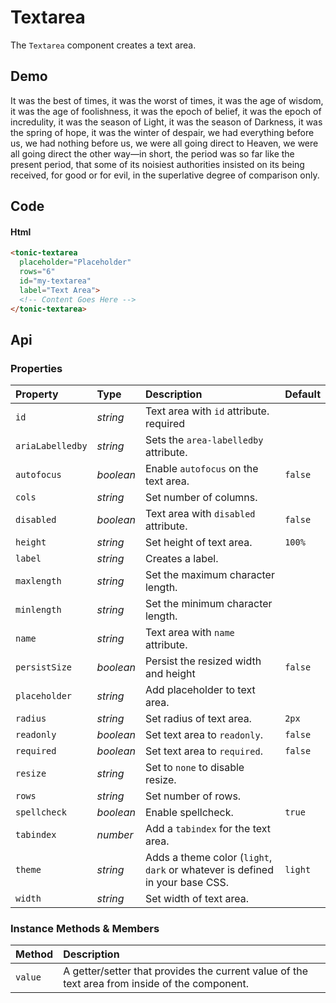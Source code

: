 # Textarea

The `Textarea` component creates a text area.

## Demo

<div class="example">
  <tonic-textarea id="textarea-a" label="Text Area" rows="6" placeholder="Type in me">It was the best of times, it was the worst of times, it was the age of wisdom, it was the age of foolishness, it was the epoch of belief, it was the epoch of incredulity, it was the season of Light, it was the season of Darkness, it was the spring of hope, it was the winter of despair, we had everything before us, we had nothing before us, we were all going direct to Heaven, we were all going direct the other way—in short, the period was so far like the present period, that some of its noisiest authorities insisted on its being received, for good or for evil, in the superlative degree of comparison only.</tonic-textarea>
</div>

## Code

#### Html
```html
<tonic-textarea
  placeholder="Placeholder"
  rows="6"
  id="my-textarea"
  label="Text Area">
  <!-- Content Goes Here -->
</tonic-textarea>
```

## Api

### Properties

| Property | Type | Description | Default |
| :--- | :--- | :--- | :--- |
| `id` | *string* | Text area with `id` attribute. <span class="req">required</span> |
| `ariaLabelledby` | *string* | Sets the `area-labelledby` attribute. |  |
| `autofocus` | *boolean* | Enable `autofocus` on the text area. | `false` |
| `cols` | *string* | Set number of columns. |  |
| `disabled` | *boolean* | Text area with `disabled` attribute. | `false` |
| `height` | *string* | Set height of text area. | `100%` |
| `label` | *string* | Creates a label. |  |
| `maxlength` | *string* | Set the maximum character length. |  |
| `minlength` | *string* | Set the minimum character length. |  |
| `name` | *string* | Text area with `name` attribute. | |
| `persistSize` | *boolean* | Persist the resized width and height | `false` |
| `placeholder` | *string* | Add placeholder to text area. |  |
| `radius` | *string* | Set radius of text area. | `2px` |
| `readonly` | *boolean* | Set text area to `readonly`. | `false` |
| `required` | *boolean* | Set text area to `required`. | `false` |
| `resize` | *string* | Set to `none` to disable resize. | |
| `rows` | *string* | Set number of rows. |  |
| `spellcheck` | *boolean* | Enable spellcheck. | `true` |
| `tabindex` | *number* | Add a `tabindex` for the text area. | |
| `theme` | *string* | Adds a theme color (`light`, `dark` or whatever is defined in your base CSS. | `light` |
| `width` | *string* | Set width of text area. |  |

### Instance Methods & Members

| Method | Description |
| :--- | :--- |
| `value` | A getter/setter that provides the current value of the text area from inside of the component. |
